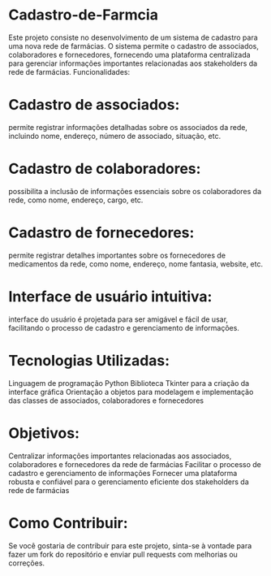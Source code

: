 # Cadastro-de-Farmcia
Este projeto consiste no desenvolvimento de um sistema de cadastro para uma nova rede de farmácias. O sistema permite o cadastro de associados, colaboradores e fornecedores, fornecendo uma plataforma centralizada para gerenciar informações importantes relacionadas aos stakeholders da rede de farmácias.
Funcionalidades:

# Cadastro de associados: 
permite registrar informações detalhadas sobre os associados da rede, incluindo nome, endereço, número de associado, situação, etc.
# Cadastro de colaboradores: 
possibilita a inclusão de informações essenciais sobre os colaboradores da rede, como nome, endereço, cargo, etc.
# Cadastro de fornecedores: 
permite registrar detalhes importantes sobre os fornecedores de medicamentos da rede, como nome, endereço, nome fantasia, website, etc.
# Interface de usuário intuitiva: 
interface do usuário é projetada para ser amigável e fácil de usar, facilitando o processo de cadastro e gerenciamento de informações.

# Tecnologias Utilizadas:

Linguagem de programação Python
Biblioteca Tkinter para a criação da interface gráfica
Orientação a objetos para modelagem e implementação das classes de associados, colaboradores e fornecedores

# Objetivos:

Centralizar informações importantes relacionadas aos associados, colaboradores e fornecedores da rede de farmácias
Facilitar o processo de cadastro e gerenciamento de informações
Fornecer uma plataforma robusta e confiável para o gerenciamento eficiente dos stakeholders da rede de farmácias

# Como Contribuir:
Se você gostaria de contribuir para este projeto, sinta-se à vontade para fazer um fork do repositório e enviar pull requests com melhorias ou correções.
